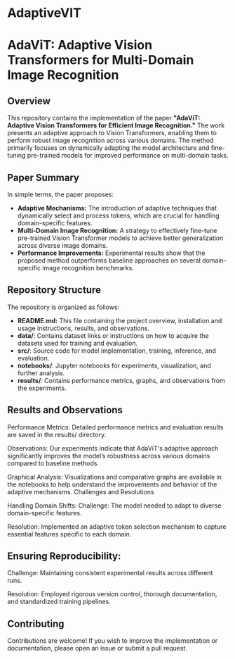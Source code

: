 # AdaptiveVIT

# AdaViT: Adaptive Vision Transformers for Multi-Domain Image Recognition

## Overview
This repository contains the implementation of the paper **"AdaViT: Adaptive Vision Transformers for Efficient Image Recognition."** The work presents an adaptive approach to Vision Transformers, enabling them to perform robust image recognition across various domains. The method primarily focuses on dynamically adapting the model architecture and fine-tuning pre-trained models for improved performance on multi-domain tasks.

## Paper Summary
In simple terms, the paper proposes:
- **Adaptive Mechanisms:** The introduction of adaptive techniques that dynamically select and process tokens, which are crucial for handling domain-specific features.
- **Multi-Domain Image Recognition:** A strategy to effectively fine-tune pre-trained Vision Transformer models to achieve better generalization across diverse image domains.
- **Performance Improvements:** Experimental results show that the proposed method outperforms baseline approaches on several domain-specific image recognition benchmarks.

## Repository Structure
The repository is organized as follows:
- **README.md:** This file containing the project overview, installation and usage instructions, results, and observations.
- **data/**: Contains dataset links or instructions on how to acquire the datasets used for training and evaluation.
- **src/**: Source code for model implementation, training, inference, and evaluation.
- **notebooks/**: Jupyter notebooks for experiments, visualization, and further analysis.
- **results/**: Contains performance metrics, graphs, and observations from the experiments.

## Results and Observations

Performance Metrics: Detailed performance metrics and evaluation results are saved in the results/ directory.

Observations: Our experiments indicate that AdaViT's adaptive approach significantly improves the model’s robustness across various domains compared to baseline methods.

Graphical Analysis: Visualizations and comparative graphs are available in the notebooks to help understand the improvements and behavior of the adaptive mechanisms.
Challenges and Resolutions

Handling Domain Shifts:
Challenge: The model needed to adapt to diverse domain-specific features.

Resolution: Implemented an adaptive token selection mechanism to capture essential features specific to each domain.

## Ensuring Reproducibility:

Challenge: Maintaining consistent experimental results across different runs.

Resolution: Employed rigorous version control, thorough documentation, and standardized training pipelines.

## Contributing

Contributions are welcome! If you wish to improve the implementation or documentation, please open an issue or submit a pull request.
